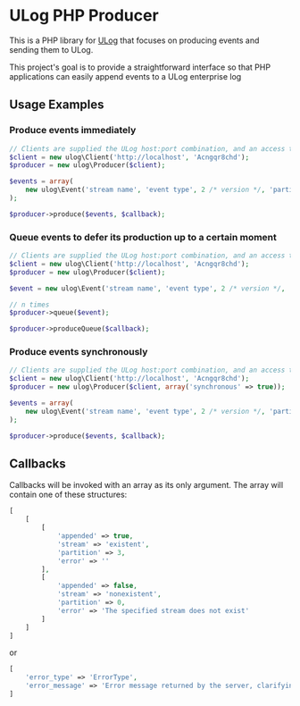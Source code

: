 # ULog PHP Producer

This is a PHP library for [ULog](https://github.com/socialpoint/ulog) that focuses on producing events and sending them to ULog.

This project's goal is to provide a straightforward interface so that PHP applications can easily append events to a ULog enterprise log


## Usage Examples

### Produce events immediately

```php
// Clients are supplied the ULog host:port combination, and an access token
$client = new ulog\Client('http://localhost', 'Acngqr8chd');
$producer = new ulog\Producer($client);

$events = array(
    new ulog\Event('stream name', 'event type', 2 /* version */, 'partition key', 214235355 /* timestamp */, $content)
);

$producer->produce($events, $callback);
```


### Queue events to defer its production up to a certain moment

```php
// Clients are supplied the ULog host:port combination, and an access token
$client = new ulog\Client('http://localhost', 'Acngqr8chd');
$producer = new ulog\Producer($client);

$event = new ulog\Event('stream name', 'event type', 2 /* version */, 'partition key', 214235355 /* timestamp */, $content);

// n times
$producer->queue($event);

$producer->produceQueue($callback);
```


### Produce events synchronously

```php
// Clients are supplied the ULog host:port combination, and an access token
$client = new ulog\Client('http://localhost', 'Acngqr8chd');
$producer = new ulog\Producer($client, array('synchronous' => true));

$events = array(
    new ulog\Event('stream name', 'event type', 2 /* version */, 'partition key', 214235355 /* timestamp */, $content)
);

$producer->produce($events, $callback);
```


## Callbacks

Callbacks will be invoked with an array as its only argument. The array will contain one of these structures:

```php
[
    [
        [
            'appended' => true,
            'stream' => 'existent',
            'partition' => 3,
            'error' => ''
        ],
        [
            'appended' => false,
            'stream' => 'nonexistent',
            'partition' => 0,
            'error' => 'The specified stream does not exist'
        ]
    ]
]
```

or

```php
[
    'error_type' => 'ErrorType',
    'error_message' => 'Error message returned by the server, clarifying the error'
]
```
